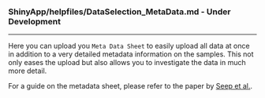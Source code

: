 ### ShinyApp/helpfiles/DataSelection_MetaData.md - Under Development

***

Here you can upload you `Meta Data Sheet` to easily upload all data at once in 
addition to a very detailed metadata information on the samples. This not only eases 
the upload but also allows you to investigate the data in much more detail.

For a guide on the metadata sheet, please refer to the paper by [Seep et al.](TBA).

